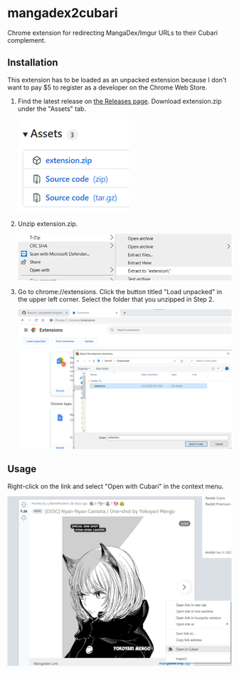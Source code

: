 # mangadex2cubari

Chrome extension for redirecting MangaDex/Imgur URLs to their Cubari complement.

## Installation

This extension has to be loaded as an unpacked extension because I don't want to pay $5 to register as a developer on the Chrome Web Store.

1. Find the latest release on [the Releases page](https://github.com/jasonjewik/mangadex2cubari/releases). Download extension.zip under the "Assets" tab.

   <img src="images/assets.png">

2. Unzip extension.zip.

   <img src="images/unzip.png">

3. Go to chrome://extensions. Click the button titled "Load unpacked" in the upper left corner. Select the folder that you unzipped in Step 2.

   <img src="images/load.png">

## Usage

Right-click on the link and select "Open with Cubari" in the context menu.

<img src="images/example.png" width="800px">

